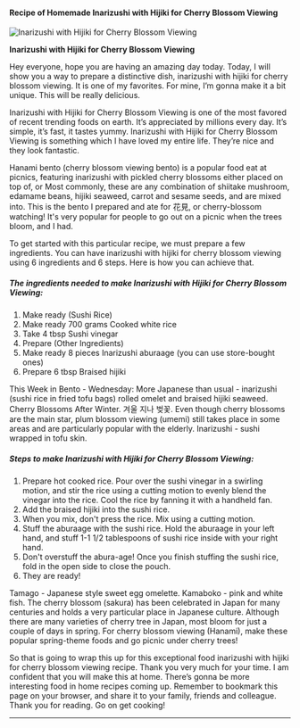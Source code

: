             

#### Recipe of Homemade Inarizushi with Hijiki for Cherry Blossom Viewing

![Inarizushi with Hijiki for Cherry Blossom Viewing](https://img-global.cpcdn.com/recipes/4831172895965184/751x532cq70/inarizushi-with-hijiki-for-cherry-blossom-viewing-recipe-main-photo.jpg)

**Inarizushi with Hijiki for Cherry Blossom Viewing**

Hey everyone, hope you are having an amazing day today. Today, I will show you a way to prepare a distinctive dish, inarizushi with hijiki for cherry blossom viewing. It is one of my favorites. For mine, I’m gonna make it a bit unique. This will be really delicious.

Inarizushi with Hijiki for Cherry Blossom Viewing is one of the most favored of recent trending foods on earth. It’s appreciated by millions every day. It’s simple, it’s fast, it tastes yummy. Inarizushi with Hijiki for Cherry Blossom Viewing is something which I have loved my entire life. They’re nice and they look fantastic.

Hanami bento (cherry blossom viewing bento) is a popular food eat at picnics, featuring inarizushi with pickled cherry blossoms either placed on top of, or Most commonly, these are any combination of shiitake mushroom, edamame beans, hijiki seaweed, carrot and sesame seeds, and are mixed into. This is the bento I prepared and ate for 花見, or cherry-blossom watching! It's very popular for people to go out on a picnic when the trees bloom, and I had.

To get started with this particular recipe, we must prepare a few ingredients. You can have inarizushi with hijiki for cherry blossom viewing using 6 ingredients and 6 steps. Here is how you can achieve that.

##### The ingredients needed to make Inarizushi with Hijiki for Cherry Blossom Viewing:

1.  Make ready (Sushi Rice)
2.  Make ready 700 grams Cooked white rice
3.  Take 4 tbsp Sushi vinegar
4.  Prepare (Other Ingredients)
5.  Make ready 8 pieces Inarizushi aburaage (you can use store-bought ones)
6.  Prepare 6 tbsp Braised hijiki

This Week in Bento - Wednesday: More Japanese than usual - inarizushi (sushi rice in fried tofu bags) rolled omelet and braised hijiki seaweed. Cherry Blossoms After Winter. 겨울 지나 벚꽃. Even though cherry blossoms are the main star, plum blossom viewing (umemi) still takes place in some areas and are particularly popular with the elderly. Inarizushi - sushi wrapped in tofu skin.

##### Steps to make Inarizushi with Hijiki for Cherry Blossom Viewing:

1.  Prepare hot cooked rice. Pour over the sushi vinegar in a swirling motion, and stir the rice using a cutting motion to evenly blend the vinegar into the rice. Cool the rice by fanning it with a handheld fan.
2.  Add the braised hijiki into the sushi rice.
3.  When you mix, don't press the rice. Mix using a cutting motion.
4.  Stuff the aburaage with the sushi rice. Hold the aburaage in your left hand, and stuff 1-1 1/2 tablespoons of sushi rice inside with your right hand.
5.  Don't overstuff the abura-age! Once you finish stuffing the sushi rice, fold in the open side to close the pouch.
6.  They are ready!

Tamago - Japanese style sweet egg omelette. Kamaboko - pink and white fish. The cherry blossom (sakura) has been celebrated in Japan for many centuries and holds a very particular place in Japanese culture. Although there are many varieties of cherry tree in Japan, most bloom for just a couple of days in spring. For cherry blossom viewing (Hanami), make these popular spring-theme foods and go picnic under cherry trees!

So that is going to wrap this up for this exceptional food inarizushi with hijiki for cherry blossom viewing recipe. Thank you very much for your time. I am confident that you will make this at home. There’s gonna be more interesting food in home recipes coming up. Remember to bookmark this page on your browser, and share it to your family, friends and colleague. Thank you for reading. Go on get cooking!

* * *